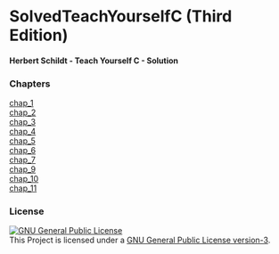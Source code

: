 # SolvedTeachYourselfC (Third Edition)
#### Herbert Schildt - Teach Yourself C - Solution

### Chapters
[chap_1](https://github.com/MinhasKamal/SolvedTeachYourselfC/tree/master/com/minhaskamal/teachYourselfC/thirdEdition/chap_1) <br/>
[chap_2](https://github.com/MinhasKamal/SolvedTeachYourselfC/tree/master/com/minhaskamal/teachYourselfC/thirdEdition/chap_2) <br/>
[chap_3](https://github.com/MinhasKamal/SolvedTeachYourselfC/tree/master/com/minhaskamal/teachYourselfC/thirdEdition/chap_3) <br/>
[chap_4](https://github.com/MinhasKamal/SolvedTeachYourselfC/tree/master/com/minhaskamal/teachYourselfC/thirdEdition/chap_4) <br/>
[chap_5](https://github.com/MinhasKamal/SolvedTeachYourselfC/tree/master/com/minhaskamal/teachYourselfC/thirdEdition/chap_5) <br/>
[chap_6](https://github.com/MinhasKamal/SolvedTeachYourselfC/tree/master/com/minhaskamal/teachYourselfC/thirdEdition/chap_6) <br/>
[chap_7](https://github.com/MinhasKamal/SolvedTeachYourselfC/tree/master/com/minhaskamal/teachYourselfC/thirdEdition/chap_7) <br/>
[chap_9](https://github.com/MinhasKamal/SolvedTeachYourselfC/tree/master/com/minhaskamal/teachYourselfC/thirdEdition/chap_9) <br/>
[chap_10](https://github.com/MinhasKamal/SolvedTeachYourselfC/tree/master/com/minhaskamal/teachYourselfC/thirdEdition/chap_10) <br/>
[chap_11](https://github.com/MinhasKamal/SolvedTeachYourselfC/tree/master/com/minhaskamal/teachYourselfC/thirdEdition/chap_11) <br/>

### License
<a rel="license" href="http://www.gnu.org/licenses/gpl.html"><img alt="GNU General Public License" style="border-width:0" src="http://www.gnu.org/graphics/gplv3-88x31.png" /></a><br/>This Project is licensed under a <a rel="license" href="http://www.gnu.org/licenses/gpl.html">GNU General Public License version-3</a>.
